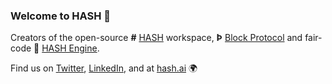 ### Welcome to HASH 👋

Creators of the open-source **#** [HASH](https://github.com/hashintel/hash/tree/main/packages/hash) workspace, **Þ** [Block Protocol](https://github.com/blockprotocol/blockprotocol) and fair-code 🚀 [HASH Engine](https://github.com/hashintel/hash/tree/main/packages/engine).

Find us on [Twitter](https://twitter.com/hashintel), [LinkedIn](https://www.linkedin.com/company/hashintel), and at [hash.ai](https://hash.ai) 🌍 

